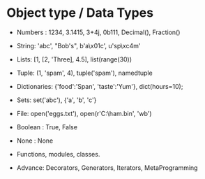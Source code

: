 # Object type / Data Types

- Numbers : 1234, 3.1415, 3+4j, 0b111, Decimal(), Fraction()
- String: 'abc', "Bob's", b'a\x01c', u'sp\xc4m'
- Lists: [1, [2, 'Three], 4.5], list(range(30))
- Tuple: (1, 'spam', 4), tuple('spam'), namedtuple
- Dictionaries: {'food':'Span', 'taste':'Yum'}, dict(hours=10);
- Sets: set('abc'), {'a', 'b', 'c'}
- File: open('eggs.txt'), open(r'C:\ham.bin', 'wb')
- Boolean : True, False
- None : None
- Functions, modules, classes.

- Advance: Decorators, Generators, Iterators, MetaProgramming
